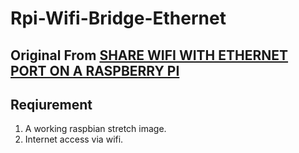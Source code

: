 # Rpi-Wifi-Bridge-Ethernet
   
## Original From [SHARE WIFI WITH ETHERNET PORT ON A RASPBERRY PI](http://www.instructables.com/id/Share-WiFi-With-Ethernet-Port-on-a-Raspberry-Pi/)
   
## Reqiurement
  1. A working raspbian stretch image.
  2. Internet access via wifi.
